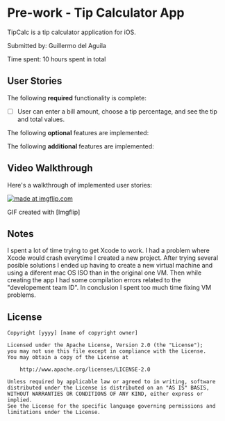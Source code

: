 # Pre-work - Tip Calculator App

TipCalc is a tip calculator application for iOS.

Submitted by: Guillermo del Aguila

Time spent: 10 hours spent in total

## User Stories

The following **required** functionality is complete:

* [ ] User can enter a bill amount, choose a tip percentage, and see the tip and total values.

The following **optional** features are implemented:

The following **additional** features are implemented:

## Video Walkthrough 

Here's a walkthrough of implemented user stories:

<a href="https://imgflip.com/gif/2r2om3"><img src="https://i.imgflip.com/2r2om3.gif" title="made at imgflip.com"/></a>

GIF created with [Imgflip]

## Notes

I spent a lot of time trying to get Xcode to work. I had a problem where Xcode would crash everytime I created a new project. After trying several posible solutions I ended up having to create a new virtual machine and using a diferent mac OS ISO than in the original one VM. Then while creating the app I had some compilation errors related to the "developement team ID". In conclusion I spent too much time fixing VM problems.

## License

    Copyright [yyyy] [name of copyright owner]

    Licensed under the Apache License, Version 2.0 (the "License");
    you may not use this file except in compliance with the License.
    You may obtain a copy of the License at

        http://www.apache.org/licenses/LICENSE-2.0

    Unless required by applicable law or agreed to in writing, software
    distributed under the License is distributed on an "AS IS" BASIS,
    WITHOUT WARRANTIES OR CONDITIONS OF ANY KIND, either express or implied.
    See the License for the specific language governing permissions and
    limitations under the License.
